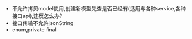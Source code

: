 

- 不允许拷贝model使用,创建新模型先查是否已经有(适用与各种service,各种接口api),违反怎么办?
- 接口传输不允许jsonString
- enum,private final
